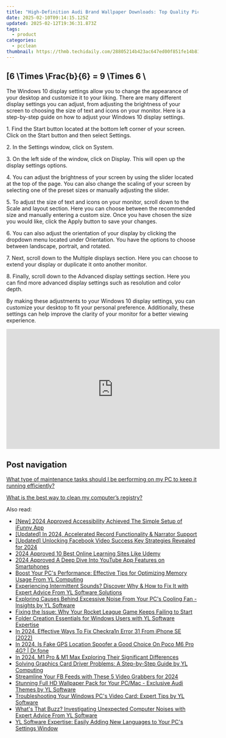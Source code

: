 ```yaml
---
title: "High-Definition Audi Brand Wallpaper Downloads: Top Quality Pics & Vibrant Scenes by YL Software"
date: 2025-02-10T09:14:15.125Z
updated: 2025-02-12T19:36:31.873Z
tags:
  - product
categories:
  - pcclean
thumbnail: https://thmb.techidaily.com/28805214b423ac647ed00f851fe14b81181d6db73b669ce5e25a48073077851b.jpg
---
```


## \[6 \Times \Frac{b}{6} = 9 \Times 6 \

The Windows 10 display settings allow you to change the appearance of your desktop and customize it to your liking. There are many different display settings you can adjust, from adjusting the brightness of your screen to choosing the size of text and icons on your monitor. Here is a step-by-step guide on how to adjust your Windows 10 display settings. 

1\. Find the Start button located at the bottom left corner of your screen. Click on the Start button and then select Settings.

2\. In the Settings window, click on System.

3\. On the left side of the window, click on Display. This will open up the display settings options. 

4\. You can adjust the brightness of your screen by using the slider located at the top of the page. You can also change the scaling of your screen by selecting one of the preset sizes or manually adjusting the slider.

5\. To adjust the size of text and icons on your monitor, scroll down to the Scale and layout section. Here you can choose between the recommended size and manually entering a custom size. Once you have chosen the size you would like, click the Apply button to save your changes.

6\. You can also adjust the orientation of your display by clicking the dropdown menu located under Orientation. You have the options to choose between landscape, portrait, and rotated.

7\. Next, scroll down to the Multiple displays section. Here you can choose to extend your display or duplicate it onto another monitor.

8\. Finally, scroll down to the Advanced display settings section. Here you can find more advanced display settings such as resolution and color depth. 

By making these adjustments to your Windows 10 display settings, you can customize your desktop to fit your personal preference. Additionally, these settings can help improve the clarity of your monitor for a better viewing experience.

<!-- affiliate ads begin -->
<iframe width="560" height="315" src="https://www.youtube.com/embed/wNhKhWc0wLc?si=1XLYV0sXV52Xc0lu" title="YouTube video player" frameborder="0" allow="accelerometer; autoplay; clipboard-write; encrypted-media; gyroscope; picture-in-picture; web-share" referrerpolicy="strict-origin-when-cross-origin" allowfullscreen></iframe>
<!-- affiliate ads end -->

## Post navigation

[What type of maintenance tasks should I be performing on my PC to keep it running efficiently?](https://tools.techidaily.com/pcclean/products/)

[What is the best way to clean my computer’s registry?](https://tools.techidaily.com/pcclean/products/)

<ins class="adsbygoogle"
     style="display:block"
     data-ad-format="autorelaxed"
     data-ad-client="ca-pub-7571918770474297"
     data-ad-slot="1223367746"></ins>

<ins class="adsbygoogle"
     style="display:block"
     data-ad-client="ca-pub-7571918770474297"
     data-ad-slot="8358498916"
     data-ad-format="auto"
     data-full-width-responsive="true"></ins>

<span class="atpl-alsoreadstyle">Also read:</span>
<div><ul>
<li><a href="https://fox-boxes.techidaily.com/new-2024-approved-accessibility-achieved-the-simple-setup-of-ifunny-app/"><u>[New] 2024 Approved Accessibility Achieved The Simple Setup of iFunny App</u></a></li>
<li><a href="https://digital-screen-recording.techidaily.com/updated-in-2024-accelerated-record-functionality-and-narrator-support/"><u>[Updated] In 2024, Accelerated Record Functionality & Narrator Support</u></a></li>
<li><a href="https://facebook-video-content.techidaily.com/updated-unlocking-facebook-video-success-key-strategies-revealed-for-2024/"><u>[Updated] Unlocking Facebook Video Success Key Strategies Revealed for 2024</u></a></li>
<li><a href="https://video-capture.techidaily.com/2024-approved-10-best-online-learning-sites-like-udemy/"><u>2024 Approved 10 Best Online Learning Sites Like Udemy</u></a></li>
<li><a href="https://youtube-zero.techidaily.com/approved-a-deep-dive-into-youtube-app-features-on-smartphones/"><u>2024 Approved A Deep Dive Into YouTube App Features on Smartphones</u></a></li>
<li><a href="https://discover-able.techidaily.com/boost-your-pcs-performance-effective-tips-for-optimizing-memory-usage-from-yl-computing/"><u>Boost Your PC's Performance: Effective Tips for Optimizing Memory Usage From YL Computing</u></a></li>
<li><a href="https://discover-able.techidaily.com/experiencing-intermittent-sounds-discover-why-and-how-to-fix-it-with-expert-advice-from-yl-software-solutions/"><u>Experiencing Intermittent Sounds? Discover Why & How to Fix It with Expert Advice From YL Software Solutions</u></a></li>
<li><a href="https://discover-able.techidaily.com/exploring-causes-behind-excessive-noise-from-your-pcs-cooling-fan-insights-by-yl-software/"><u>Exploring Causes Behind Excessive Noise From Your PC's Cooling Fan - Insights by YL Software</u></a></li>
<li><a href="https://win-answers.techidaily.com/fixing-the-issue-why-your-rocket-league-game-keeps-failing-to-start/"><u>Fixing the Issue: Why Your Rocket League Game Keeps Failing to Start</u></a></li>
<li><a href="https://discover-able.techidaily.com/folder-creation-essentials-for-windows-users-with-yl-software-expertise/"><u>Folder Creation Essentials for Windows Users with YL Software Expertise</u></a></li>
<li><a href="https://activate-lock.techidaily.com/in-2024-effective-ways-to-fix-checkra1n-error-31-from-iphone-se-2022-by-drfone-ios/"><u>In 2024, Effective Ways To Fix Checkra1n Error 31 From iPhone SE (2022)</u></a></li>
<li><a href="https://phone-solutions.techidaily.com/in-2024-is-fake-gps-location-spoofer-a-good-choice-on-poco-m6-pro-4g-drfone-by-drfone-virtual-android/"><u>In 2024, Is Fake GPS Location Spoofer a Good Choice On Poco M6 Pro 4G? | Dr.fone</u></a></li>
<li><a href="https://extra-approaches.techidaily.com/in-2024-m1-pro-and-m1-max-exploring-their-significant-differences/"><u>In 2024, M1 Pro & M1 Max Exploring Their Significant Differences</u></a></li>
<li><a href="https://discover-able.techidaily.com/solving-graphics-card-driver-problems-a-step-by-step-guide-by-yl-computing/"><u>Solving Graphics Card Driver Problems: A Step-by-Step Guide by YL Computing</u></a></li>
<li><a href="https://facebook-video-content.techidaily.com/streamline-your-fb-feeds-with-these-5-video-grabbers-for-2024/"><u>Streamline Your FB Feeds with These 5 Video Grabbers for 2024</u></a></li>
<li><a href="https://discover-able.techidaily.com/stunning-full-hd-wallpaper-pack-for-your-pcmac-exclusive-audi-themes-by-yl-software/"><u>Stunning Full HD Wallpaper Pack for Your PC/Mac - Exclusive Audi Themes by YL Software</u></a></li>
<li><a href="https://discover-able.techidaily.com/troubleshooting-your-windows-pcs-video-card-expert-tips-by-yl-software/"><u>Troubleshooting Your Windows PC's Video Card: Expert Tips by YL Software</u></a></li>
<li><a href="https://discover-able.techidaily.com/whats-that-buzz-investigating-unexpected-computer-noises-with-expert-advice-from-yl-software/"><u>What's That Buzz? Investigating Unexpected Computer Noises with Expert Advice From YL Software</u></a></li>
<li><a href="https://discover-able.techidaily.com/yl-software-expertise-easily-adding-new-languages-to-your-pcs-settings-window/"><u>YL Software Expertise: Easily Adding New Languages to Your PC's Settings Window</u></a></li>
</ul></div>

